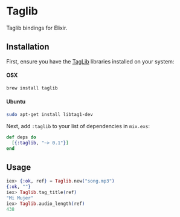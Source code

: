 # Taglib

Taglib bindings for Elixir.

## Installation

First, ensure you have the [TagLib](http://taglib.org) libraries installed on your system:

#### OSX
```bash
brew install taglib
```

#### Ubuntu
```bash
sudo apt-get install libtag1-dev
```

Next, add `:taglib` to your list of dependencies in `mix.exs`:

```elixir
def deps do
  [{:taglib, "~> 0.1"}]
end
```

## Usage

```elixir
iex> {:ok, ref} = Taglib.new("song.mp3")
{:ok, ""}
iex> Taglib.tag_title(ref)
"Mi Mujer"
iex> Taglib.audio_length(ref)
438
```
